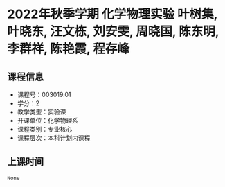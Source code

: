 # 2022年秋季学期 化学物理实验 叶树集, 叶晓东, 汪文栋, 刘安雯, 周晓国, 陈东明, 李群祥, 陈艳霞, 程存峰






## 课程信息

- 课程号：003019.01
- 学分：2
- 教学类型：实验课
- 开课单位：化学物理系
- 课程类别：专业核心
- 课程层次：本科计划内课程

## 上课时间

```
None
```

